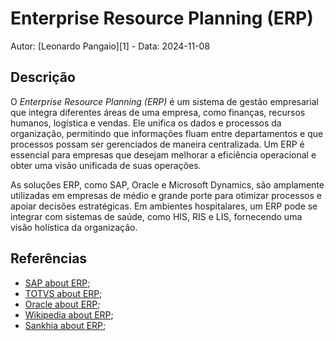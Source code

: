 # Enterprise Resource Planning (ERP)

Autor: [Leonardo Pangaio][1] - Data: 2024-11-08

## Descrição

O *Enterprise Resource Planning (ERP)* é um sistema de gestão empresarial que integra diferentes áreas de uma empresa, como finanças, recursos humanos, logística e vendas. Ele unifica os dados e processos da organização, permitindo que informações fluam entre departamentos e que processos possam ser gerenciados de maneira centralizada. Um ERP é essencial para empresas que desejam melhorar a eficiência operacional e obter uma visão unificada de suas operações.

As soluções ERP, como SAP, Oracle e Microsoft Dynamics, são amplamente utilizadas em empresas de médio e grande porte para otimizar processos e apoiar decisões estratégicas. Em ambientes hospitalares, um ERP pode se integrar com sistemas de saúde, como HIS, RIS e LIS, fornecendo uma visão holística da organização.

## Referências

- [SAP about ERP](https://www.sap.com/brazil/products/erp/what-is-erp.html#:~:text=O%20planejamento%20de%20recursos%20empresariais,servi%C3%A7os%2C%20procurement%20e%20muito%20mais.);
- [TOTVS about ERP](https://www.totvs.com/blog/erp/o-que-e-erp/);
- [Oracle about ERP](https://www.oracle.com/br/erp/what-is-erp/);
- [Wikipedia about ERP](https://pt.wikipedia.org/wiki/Sistema_integrado_de_gest%C3%A3o_empresarial);
- [Sankhia about ERP](https://www.sankhya.com.br/erp/);